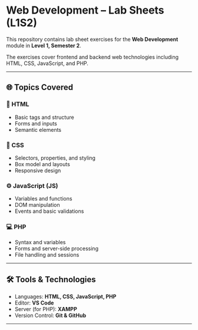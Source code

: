 # Web Development – Lab Sheets (L1S2)

This repository contains lab sheet exercises for the **Web Development** module in **Level 1, Semester 2**.

The exercises cover frontend and backend web technologies including HTML, CSS, JavaScript, and PHP.

---

## 🌐 Topics Covered

### 🧱 HTML
- Basic tags and structure
- Forms and inputs
- Semantic elements

### 🎨 CSS
- Selectors, properties, and styling
- Box model and layouts
- Responsive design

### ⚙️ JavaScript (JS)
- Variables and functions
- DOM manipulation
- Events and basic validations

### 💻 PHP
- Syntax and variables
- Forms and server-side processing
- File handling and sessions

---

## 🛠️ Tools & Technologies

- Languages: **HTML, CSS, JavaScript, PHP**
- Editor: **VS Code**
- Server (for PHP): **XAMPP**
- Version Control: **Git & GitHub**

---

